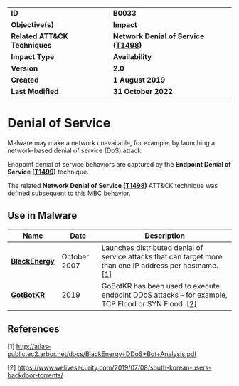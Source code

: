 <table>
<tr>
<td><b>ID</b></td>
<td><b>B0033</b></td>
</tr>
<tr>
<td><b>Objective(s)</b></td>
<td><b><a href="../impact">Impact</a></b></td>
</tr>
<tr>
<td><b>Related ATT&CK Techniques</b></td>
<td><b>Network Denial of Service (<a href="https://attack.mitre.org/techniques/T1498/">T1498</a>)</b></td>
</tr>
<tr>
<td><b>Impact Type</b></td>
<td><b>Availability</b></td>
</tr>
<tr>
<td><b>Version</b></td>
<td><b>2.0</b></td>
</tr>
<tr>
<td><b>Created</b></td>
<td><b>1 August 2019</b></td>
</tr>
<tr>
<td><b>Last Modified</b></td>
<td><b>31 October 2022</b></td>
</tr>
</table>


# Denial of Service

Malware may make a network unavailable, for example, by launching a network-based denial of service (DoS) attack. 

Endpoint denial of service behaviors are captured by the **Endpoint Denial of Service ([T1499](https://attack.mitre.org/techniques/T1499/))** technique.

The related **Network Denial of Service ([T1498](https://attack.mitre.org/techniques/T1498/))** ATT&CK technique was defined subsequent to this MBC behavior.

## Use in Malware

|Name|Date|Description|
|---|---|---|
|[**BlackEnergy**](../xample-malware/blackenergy.md)|October 2007|Launches distributed denial of service attacks that can target more than one IP address per hostname. [[1]](#1)|
|[**GotBotKR**](../xample-malware/gobotkr.md)|2019|GoBotKR has been used to execute endpoint DDoS attacks – for example, TCP Flood or SYN Flood. [[2]](#2)|

## References

<a name="1">[1]</a> http://atlas-public.ec2.arbor.net/docs/BlackEnergy+DDoS+Bot+Analysis.pdf
 
<a name="2">[2]</a> https://www.welivesecurity.com/2019/07/08/south-korean-users-backdoor-torrents/
